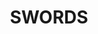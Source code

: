 ---
title: SWORDS
crosslinks:
- translator
- Blacksmith
- mallninjashit
- Koryu
- wma
- Fencing
- knives
- HemaScholar
- HistoricMallNinjaShit
- lifehacks
- EmpireDidNothingWrong
- thatescalatedquickly
- Bladesmith
- iaido
- ANTIQUITIES
- pics
- SequelMemes
- xkcd
- Hema
---